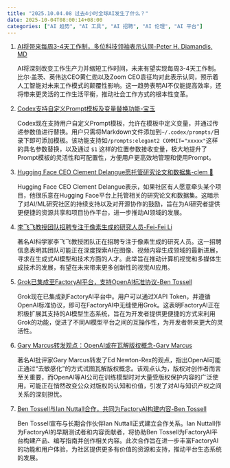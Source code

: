 ```yaml
---
title: "2025.10.04.08 过去4小时全球AI发生了什么？"
date: 2025-10-04T08:00:14+08:00
categories: ["AI 趋势", "AI 工具", "AI 招聘", "AI 伦理", "AI 平台"]
---
```


1.  [AI将带来每周3-4天工作制，多位科技领袖表示认同-Peter H. Diamandis, MD](https://x.com/PeterDiamandis/status/1974248474041311338)

    AI将深刻改变工作生产力并缩短工作时间，未来有望实现每周3-4天工作制。比尔·盖茨、英伟达CEO黄仁勋以及Zoom CEO袁征均对此表示认同，预示着人工智能对未来工作模式的颠覆性影响。这一趋势表明AI不仅能提高效率，还将带来更灵活的工作生活平衡，推动社会工作方式的根本性变革。

2.  [Codex支持自定义Prompt模板及变量替换功能-宝玉](https://x.com/dotey/status/1974243822243545214)

    Codex现在支持用户自定义Prompt模板，允许在模板中定义变量，并通过传递参数值进行替换。用户只需将Markdown文件添加到`~/.codex/prompts/`目录下即可添加模板。该功能支持如`/prompts:elegant2 COMMIT="xxxxx"`这样的具名参数替换，以及通过 `$1` 这样的位置参数接收变量，极大地提升了Prompt模板的灵活性和可配置性，方便用户更高效地管理和使用Prompt。

3.  [Hugging Face CEO Clement Delangue愿托管研究论文和数据集-clem 🤗](https://x.com/ClementDelangue/status/1974227080045842487)

    Hugging Face CEO Clement Delangue表示，如果社区有人愿意牵头某个项目，他很乐意在Hugging Face平台上托管相关的研究论文和数据集。这暗示了对AI/ML研究社区的持续支持以及对开源协作的鼓励，旨在为AI研究者提供更便捷的资源共享和项目协作平台，进一步推动AI领域的发展。

4.  [李飞飞教授团队招聘专注于像素生成的研究人员-Fei-Fei Li](https://x.com/drfeifei/status/1974224686935400552)

    著名AI科学家李飞飞教授团队正在招聘专注于像素生成的研究人员。这一招聘信息表明其团队可能正在深度探索AI在图像、视频内容生成领域的最新进展，寻求在生成式AI模型和技术方面的人才。此举旨在推动计算机视觉和多媒体生成技术的发展，有望在未来带来更多创新性的视觉AI应用。

5.  [Grok已集成至FactoryAI平台，支持OpenAI标准协议-Ben Tossell](https://x.com/bentossell/status/1974212532534460757)

    Grok现在已集成到FactoryAI平台中。用户可以通过XAPI Token，并遵循OpenAI标准协议，即可在FactoryAI中无缝使用Grok。这表明FactoryAI正在积极扩展其支持的AI模型生态系统，旨在为开发者提供更便捷的方式来利用Grok的功能，促进了不同AI模型平台之间的互操作性，为开发者带来更大的灵活性。

6.  [Gary Marcus转发观点：OpenAI或在瓦解版权概念-Gary Marcus](https://x.com/GaryMarcus/status/1974212366267978066)

    著名AI批评家Gary Marcus转发了Ed Newton-Rex的观点，指出OpenAI可能正通过“去敏感化”的方式试图瓦解版权概念。该观点认为，版权对创作者而言至关重要，而OpenAI等AI公司在训练模型时对大量受版权保护内容的广泛使用，可能正在悄然改变公众对版权的认知和价值，引发了对AI与知识产权之间关系的深刻担忧。

7.  [Ben Tossell与Ian Nuttall合作，共同为FactoryAI构建内容-Ben Tossell](https://x.com/bentossell/status/1974208742250996119)

    Ben Tossell宣布与长期合作伙伴Ian Nuttall正式建立合作关系。Ian Nuttall作为FactoryAI的早期测试者和内容贡献者，将协助Ben Tossell为FactoryAI平台构建产品、编写指南并创作相关内容。此次合作旨在进一步丰富FactoryAI的功能和用户体验，为社区提供更多有价值的资源和支持，推动平台生态系统的发展。